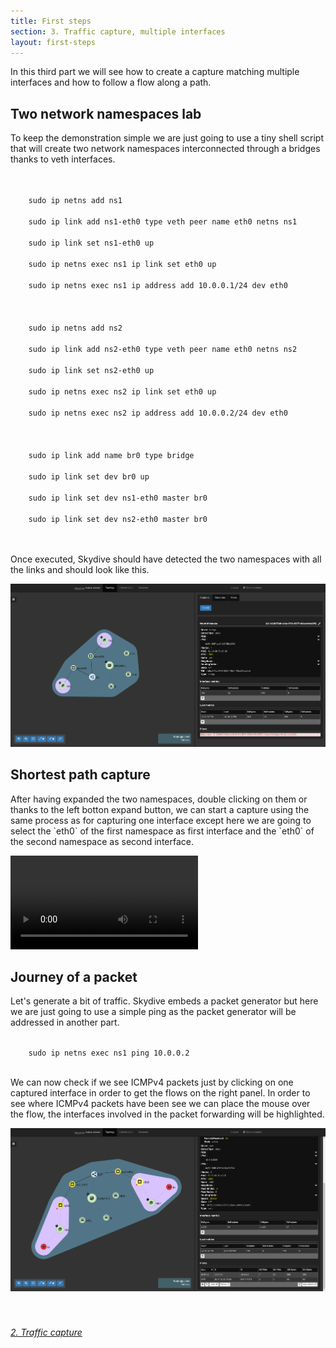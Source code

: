 ```yaml
---
title: First steps
section: 3. Traffic capture, multiple interfaces
layout: first-steps
---
```


<p>In this third part we will see how to create a capture matching multiple interfaces and how to follow a flow along a path.</p>
<h2>Two network namespaces lab</h2>
<p>
  To keep the demonstration simple we are just going to use a tiny shell script that will create two network namespaces interconnected through
  a bridges thanks to veth interfaces.
</p>

<p class="code">
  <code><br/>
    sudo ip netns add ns1<br/>
    sudo ip link add ns1-eth0 type veth peer name eth0 netns ns1<br/>
    sudo ip link set ns1-eth0 up<br/>
    sudo ip netns exec ns1 ip link set eth0 up<br/>
    sudo ip netns exec ns1 ip address add 10.0.0.1/24 dev eth0<br/>
    <br/>
    sudo ip netns add ns2<br/>
    sudo ip link add ns2-eth0 type veth peer name eth0 netns ns2<br/>
    sudo ip link set ns2-eth0 up<br/>
    sudo ip netns exec ns2 ip link set eth0 up<br/>
    sudo ip netns exec ns2 ip address add 10.0.0.2/24 dev eth0<br/>
    <br/>
    sudo ip link add name br0 type bridge<br/>
    sudo ip link set dev br0 up<br/>
    sudo ip link set dev ns1-eth0 master br0<br/>
    sudo ip link set dev ns2-eth0 master br0<br/>
  </code>
</p>

<p>
  Once executed, Skydive should have detected the two namespaces with all the links and should look like this.
</p>

<p>
  <img src="/assets/images/first-steps/capture-2ns-1.png"/>
</p>

<h2>Shortest path capture</h2>

<p>
  After having expanded the two namespaces, double clicking on them or thanks to the left botton expand button, we can start a capture using the same
  process as for capturing one interface except here we are going to select the `eth0` of the first namespace as first interface and the `eth0` of the
  second namespace as second interface.
</p>

<p>
  <video id="nsc_stream_video" poster="" preload="" controls="" loop="" controlslist="nodownload" src="/assets/videos/first-steps/capture-3.webm"></video>
<p>

<h2>Journey of a packet</h2>
<p>
  Let's generate a bit of traffic. Skydive embeds a packet generator but here we are just going to use a simple ping as the packet generator will be addressed in another
  part.
</p>

<p class="code">
  <code>
    sudo ip netns exec ns1 ping 10.0.0.2
  </code>
</p>

<p>
  We can now check if we see ICMPv4 packets just by clicking on one captured interface in order to get the flows on the right panel. In order to see
  where ICMPv4 packets have been see we can place the mouse over the flow, the interfaces involved in the packet forwarding will be highlighted.
</p>

<p>
  <img src="/assets/images/first-steps/capture-2ns-2.png"/>
</p>

<div style="margin-top: 40px;">
  <p style="float:left">
    <a href="/tutorials/first-steps-2.html"><i class="fa fa-chevron-left" aria-hidden="true"> 2. Traffic capture</i></a>
  </p>
</div>
